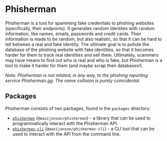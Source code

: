 # Phisherman

Phisherman is a tool for spamming fake credentials to phishing websites (specifically, their endpoints). It generates random identites with random information, like names, emails, passwords and credit cards. Their information is made to be random, but also realistic, so that it can be hard to tell between a real and fake identity. The ultimate goal is to pollute the database of the phishing website with fake identities, so that it becomes harder for them to track real identities and sell them. Ultimately, scammers may have means to find out who is real and who is fake, but Phisherman is a tool to make it harder for them (and maybe scrap their databases!).

*Note: Phisherman is not related, in any way, to the phishing reporting service Phisherman.gg. The name collision is purely coincidental.*

## Packages

Phisherman consists of two packages, found in the `packages` directory: 
- [`phisherman`](packages/lib) (`@maxijonson/phisherman`) - a library that can be used to programmatically interact with the Phisherman API.
- [`phisherman-cli`](packages/cli) (`@maxijonson/phisherman-cli`) - a CLI tool that can be used to interact with the API from the command line.
